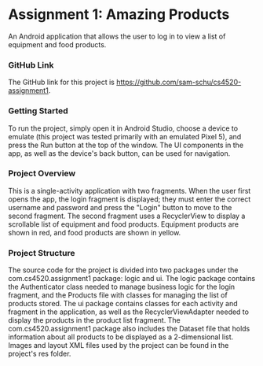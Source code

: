 # Assignment 1: Amazing Products

An Android application that allows the user to log in to view a list of equipment and food products.

### GitHub Link

The GitHub link for this project is https://github.com/sam-schu/cs4520-assignment1.

### Getting Started

To run the project, simply open it in Android Studio, choose a device to emulate (this project was
tested primarily with an emulated Pixel 5), and press the Run button at the top of the window. The
UI components in the app, as well as the device's back button, can be used for navigation.

### Project Overview

This is a single-activity application with two fragments. When the user first opens the app, the
login fragment is displayed; they must enter the correct username and password and press the
"Login" button to move to the second fragment. The second fragment uses a RecyclerView to display
a scrollable list of equipment and food products. Equipment products are shown in red, and food
products are shown in yellow.

### Project Structure

The source code for the project is divided into two packages under the com.cs4520.assignment1
package: logic and ui. The logic package contains the Authenticator class needed to manage business
logic for the login fragment, and the Products file with classes for managing the list of products
stored. The ui package contains classes for each activity and fragment in the application, as well
as the RecyclerViewAdapter needed to display the products in the product list fragment. The
com.cs4520.assignment1 package also includes the Dataset file that holds information about all
products to be displayed as a 2-dimensional list. Images and layout XML files used by the project
can be found in the project's res folder.